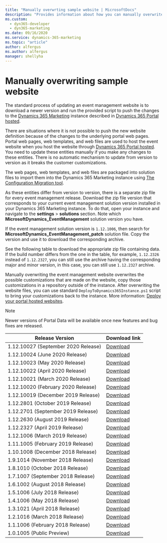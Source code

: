 ```yaml
---
title: "Manually overwrting sample website | MicrosoftDocs"
description: "Provides information about how you can manually overwrite event management sample website."
ms.custom:
  - dyn365-developer
  - dyn365-marketing
ms.date: 09/16/2020
ms.service: dynamics-365-marketing
ms.topic: "article"
author: alfergus
ms.author: alfergus
manager: shellyha
---
```


# Manually overwriting sample website

The standard process of updating an event management website is to download a newer version and run the provided script to push the changes to the [Dynamics 365 Marketing](https://docs.microsoft.com/dynamics365/customer-engagement/marketing/trial-signup) instance described in [Dynamics 365 Portal hosted](portal-hosted.md#deployment). 

There are situations where it is not possible to push the new website definition because of the changes to the underlying portal web pages. Portal web pages, web templates, and web files are used to host the event website when you host the website through [Dynamics 365 Portal hosted](portal-hosted.md). You need to update these entities manually if you make any changes to these entities. There is no automatic mechanism to update from version to version as it breaks the customer customizations.

The web pages, web templates, and web files are packaged into solution files to import them into the Dynamics 365 Marketing instance using [The Configuration Migration tool](https://docs.microsoft.com/dynamics365/customer-engagement/admin/import-configuration-data). 

As these entities differ from version to version, there is a separate zip file for every event management release. Download the zip file version that corresponds to your current event management solution version installed in your Dynamics 365 Marketing instance. To do that, open your instance and navigate to the **settings** > **solutions** section. Note which **MicrosoftDynamics_EventManagement** solution version you have. 

If the event management solution version is `1.12.1006`, then search for **MicrosoftDynamics_EventManagement_patch** solution file. Copy the version and use it to download the corresponding archive.

See the following table to download the appropriate zip file containing data. If the build number differs from the one in the table, for example, `1.12.2326` instead of `1.12.2327`, you can still use the archive having the corresponding major and minor version, in this case, you can still use `1.12.2327` archive.

Manually overwriting the event management website overwrites the possible customizations that are made on the website, copy those customizations in a repository outside of the instance. After overwriting the website files, you can use standard `DeployToDynamics365Instance.ps1` script to bring your customizations back to the instance. More information:  [Deploy your portal hosted websites](https://docs.microsoft.com/dynamics365/marketing/developer/portal-hosted#deployment).

> [!NOTE]
> Newer versions of Portal Data will be available once new features and bug fixes are released.

| Release Version |Download link|
|--|--|
| 1.12.10027 (September 2020 Release)| [Download](https://download.microsoft.com/download/1/5/0/150757D0-2600-493B-8C9A-3213AD873A73/PortalData-Sept20-1.12.10027.1013.zip) |
| 1.12.10024 (June 2020 Release)| [Download](https://download.microsoft.com/download/1/5/0/150757D0-2600-493B-8C9A-3213AD873A73/PortalData-June20-1.12.10024.1015.zip) |
| 1.12.10023 (May 2020 Release)| [Download](https://download.microsoft.com/download/1/5/0/150757D0-2600-493B-8C9A-3213AD873A73/PortalData-May20-1.12.10023.1015.zip) |
| 1.12.10022 (April 2020 Release)| [Download](https://download.microsoft.com/download/1/5/0/150757D0-2600-493B-8C9A-3213AD873A73/PortalData-April03-1.12.10022.1015.zip) |
| 1.12.10021 (March 2020 Release)| [Download](https://download.microsoft.com/download/1/5/0/150757D0-2600-493B-8C9A-3213AD873A73/PortalData-Mar21-1.12.10021.1015.zip) |
| 1.12.10020 (February 2020 Release)| [Download](https://download.microsoft.com/download/1/5/0/150757D0-2600-493B-8C9A-3213AD873A73/PortalData-Feb20-1.12.10020.1003.zip) |
| 1.12.10019 (December 2019 Release)| [Download](https://download.microsoft.com/download/1/5/0/150757D0-2600-493B-8C9A-3213AD873A73/PortalData-Dec19-1.12.10019.1012.zip) |
| 1.12.2801 (October 2019 Release)| [Download](https://download.microsoft.com/download/1/5/0/150757D0-2600-493B-8C9A-3213AD873A73/PortalData-Oct19-1.12.2801.zip) |
| 1.12.2701 (September 2019 Release)| [Download](https://download.microsoft.com/download/1/5/0/150757D0-2600-493B-8C9A-3213AD873A73/PortalData-Sept19-1.12.2701.zip) |
| 1.12.2630 (August 2019 Release)| [Download](https://download.microsoft.com/download/1/5/0/150757D0-2600-493B-8C9A-3213AD873A73/PortalData-Aug19-1.12.2630.zip)|
| 1.12.2327 (April 2019 Release) | [Download](https://download.microsoft.com/download/1/5/0/150757D0-2600-493B-8C9A-3213AD873A73/PortalData-Apr19-1.12.2327.zip) |
| 1.12.1006 (March 2019 Release) | [Download](https://download.microsoft.com/download/1/5/0/150757D0-2600-493B-8C9A-3213AD873A73/PortalData-Mar19-1.12.1006.zip) |
| 1.11.1005 (February 2019 Release) | [Download](https://download.microsoft.com/download/1/5/0/150757D0-2600-493B-8C9A-3213AD873A73/PortalData-Feb19-1.11.1005.zip) |
| 1.10.1008 (December 2018 Release) | [Download](https://download.microsoft.com/download/1/5/0/150757D0-2600-493B-8C9A-3213AD873A73/PortalData-Dec18-1.10.1008.zip) |
| 1.9.1014 (November 2018 Release) | [Download](https://download.microsoft.com/download/1/5/0/150757D0-2600-493B-8C9A-3213AD873A73/PortalData-Nov18-1.9.1014.zip) |
| 1.8.1010 (October 2018 Release) | [Download](https://download.microsoft.com/download/1/5/0/150757D0-2600-493B-8C9A-3213AD873A73/PortalData-Oct18-1.8.1010.zip) |
| 1.7.1007 (September 2018 Release) | [Download](https://download.microsoft.com/download/1/5/0/150757D0-2600-493B-8C9A-3213AD873A73/PortalData-Sep18-1.7.1007.zip) |
| 1.6.1002 (August 2018 Release) | [Download](https://download.microsoft.com/download/1/5/0/150757D0-2600-493B-8C9A-3213AD873A73/PortalData-Aug18-1.6.1002.zip) |
| 1.5.1006 (July 2018 Release) | [Download](https://download.microsoft.com/download/1/5/0/150757D0-2600-493B-8C9A-3213AD873A73/PortalData-Jul18-1.5.1006.zip) |
| 1.4.1006 (May 2018 Release) | [Download](https://download.microsoft.com/download/1/5/0/150757D0-2600-493B-8C9A-3213AD873A73/PortalData-May18-1.4.1006.zip) |
| 1.3.1021 (April 2018 Release) | [Download](https://download.microsoft.com/download/1/5/0/150757D0-2600-493B-8C9A-3213AD873A73/PortalData-Apr18-1.3.1021.zip) |
| 1.2.1016 (March 2018 Release) | [Download](https://download.microsoft.com/download/1/5/0/150757D0-2600-493B-8C9A-3213AD873A73/PortalData-Mar18-1.2.1016.zip) |
| 1.1.1006 (February 2018 Release) | [Download](https://download.microsoft.com/download/1/5/0/150757D0-2600-493B-8C9A-3213AD873A73/PortalData-Feb18-1.1.1006.zip) |
| 1.0.1005 (Public Preview) | [Download](https://download.microsoft.com/download/1/5/0/150757D0-2600-493B-8C9A-3213AD873A73/PortalData-PublicPreview-1.0.1005.zip) |
